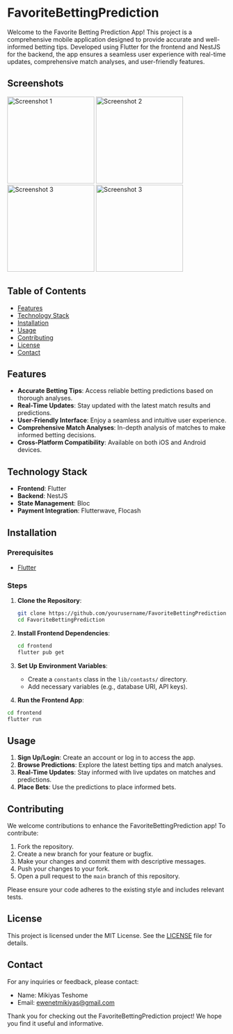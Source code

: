 # FavoriteBettingPrediction

Welcome to the Favorite Betting Prediction App! This project is a comprehensive mobile application designed to provide accurate and well-informed betting tips. Developed using Flutter for the frontend and NestJS for the backend, the app ensures a seamless user experience with real-time updates, comprehensive match analyses, and user-friendly features.


## Screenshots

<img src="/screenshots/pic1.png" alt="Screenshot 1" width="200"/>
<img src="/screenshots/pic2.png" alt="Screenshot 2" width="200"/>
<img src="/screenshots/pic3.png" alt="Screenshot 3" width="200"/>
<img src="/screenshots/pic4.png" alt="Screenshot 3" width="200"/>

## Table of Contents

- [Features](#features)
- [Technology Stack](#technology-stack)
- [Installation](#installation)
- [Usage](#usage)
- [Contributing](#contributing)
- [License](#license)
- [Contact](#contact)

## Features

- **Accurate Betting Tips**: Access reliable betting predictions based on thorough analyses.
- **Real-Time Updates**: Stay updated with the latest match results and predictions.
- **User-Friendly Interface**: Enjoy a seamless and intuitive user experience.
- **Comprehensive Match Analyses**: In-depth analysis of matches to make informed betting decisions.
- **Cross-Platform Compatibility**: Available on both iOS and Android devices.

## Technology Stack

- **Frontend**: Flutter
- **Backend**: NestJS
- **State Management**: Bloc
- **Payment Integration**: Flutterwave, Flocash

## Installation

### Prerequisites

- [Flutter](https://flutter.dev/docs/get-started/install)

### Steps

1. **Clone the Repository**:
   ```bash
   git clone https://github.com/yourusername/FavoriteBettingPrediction.git
   cd FavoriteBettingPrediction
   ```

2. **Install Frontend Dependencies**:
   ```bash
   cd frontend
   flutter pub get
   ```

3. **Set Up Environment Variables**:
    - Create a `constants` class in the `lib/contasts/` directory.
    - Add necessary variables (e.g., database URI, API keys).

4.  **Run the Frontend App**:
   ```bash
   cd frontend
   flutter run
   ```

## Usage

1. **Sign Up/Login**: Create an account or log in to access the app.
2. **Browse Predictions**: Explore the latest betting tips and match analyses.
3. **Real-Time Updates**: Stay informed with live updates on matches and predictions.
4. **Place Bets**: Use the predictions to place informed bets.

## Contributing

We welcome contributions to enhance the FavoriteBettingPrediction app! To contribute:

1. Fork the repository.
2. Create a new branch for your feature or bugfix.
3. Make your changes and commit them with descriptive messages.
4. Push your changes to your fork.
5. Open a pull request to the `main` branch of this repository.

Please ensure your code adheres to the existing style and includes relevant tests.

## License

This project is licensed under the MIT License. See the [LICENSE](LICENSE) file for details.

## Contact

For any inquiries or feedback, please contact:

- Name: Mikiyas Teshome
- Email: ewenetmikiyas@gmail.com

Thank you for checking out the FavoriteBettingPrediction project! We hope you find it useful and informative.

